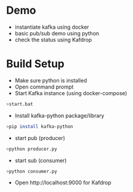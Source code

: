 # Demo

- instantiate kafka using docker
- basic pub/sub demo using python
- check the status using Kafdrop

# Build Setup

- Make sure python is installed
- Open command prompt
- Start Kafka instance (using docker-compose)
``` bash
>start.bat
```
- Install kafka-python package/library
``` bash
>pip install kafka-python
```
- start pub (producer)
``` bash
>python producer.py
```

- start sub (consumer)
``` bash
>python consumer.py
```

- Open http://localhost:9000 for Kafdrop